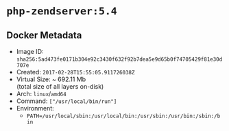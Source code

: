 # `php-zendserver:5.4`

## Docker Metadata

- Image ID: `sha256:5ad473fe0171b304e92c3430f632f92b7dea5e9d65b0f74705429f81e30d707e`
- Created: `2017-02-28T15:55:05.911726038Z`
- Virtual Size: ~ 692.11 Mb  
  (total size of all layers on-disk)
- Arch: `linux`/`amd64`
- Command: `["/usr/local/bin/run"]`
- Environment:
  - `PATH=/usr/local/sbin:/usr/local/bin:/usr/sbin:/usr/bin:/sbin:/bin`
